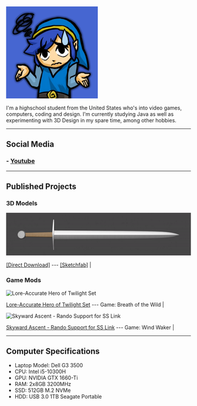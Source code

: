 ![Profile Image](/content/TFH_Blue_Link_24-bit.png)

I'm a highschool student from the United States who's into video games, computers, coding and design.
I'm currently studying Java as well as experimenting with 3D Design in my spare time, among other hobbies.

---

## Social Media

### - [Youtube](https://www.youtube.com/channel/UCgEBxYYn-jt4SFe8gCMe9PA)

---

## Published Projects

### 3D Models

![Steel Arming Sword](/content/Steel%20Arming%20Sword%20Render.gif)

[[Direct Download]](https://www.dropbox.com/s/a98kkod7dnlyqge/%5BC%20Stew%5D%20Steel%20Arming%20Sword.7z?dl=0) --- [[Sketchfab]](https://sketchfab.com/3d-models/steel-arming-sword-9f0ef5f6caab48359a667a4581e4f125) |

### Game Mods

![Lore-Accurate Hero of Twilight Set](https://gamebanana.com/mods/embeddables/384959?type=large)

[Lore-Accurate Hero of Twilight Set](https://gamebanana.com/mods/384959) --- Game: Breath of the Wild |

![Skyward Ascent - Rando Support for SS Link](https://gamebanana.com/mods/embeddables/390174?type=large)

[Skyward Ascent - Rando Support for SS Link](https://gamebanana.com/mods/390174) --- Game: Wind Waker |

---

## Computer Specifications

- Laptop Model: Dell G3 3500
- CPU: Intel i5-10300H
- GPU: NVIDIA GTX 1660-Ti
- RAM: 2x8GB 3200MHz
- SSD: 512GB M.2 NVMe
- HDD: USB 3.0 1TB Seagate Portable
